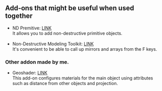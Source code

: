 ## Add-ons that might be useful when used together
- ND Premitive: [LINK](https://extensions.blender.org/add-ons/non-destructive-primitives)<br>
It allows you to add non-destructive primitive objects.<br><br>
- Non-Destructive Modeling Toolkit: [LINK](https://extensions.blender.org/add-ons/nd)<br>
It's convenient to be able to call up mirrors and arrays from the F keys.

### Other addon made by me.
- Geoshader: [LINK](https://superhivemarket.com/products/geoshader/?ref=1435)<br>
This add-on configures materials for the main object using attributes such as distance from other objects and projection.